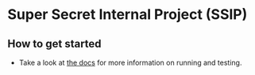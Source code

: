 # Super Secret Internal Project (SSIP)

## How to get started

- Take a look at [the docs](/docs) for more information on running and testing.
